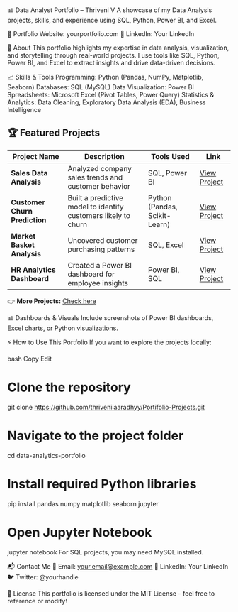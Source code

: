 📊 Data Analyst Portfolio – Thriveni V
A showcase of my Data Analysis projects, skills, and experience using SQL, Python, Power BI, and Excel.

🔗 Portfolio Website: yourportfolio.com
🔗 LinkedIn: Your LinkedIn

📖 About
This portfolio highlights my expertise in data analysis, visualization, and storytelling through real-world projects. I use tools like SQL, Python, Power BI, and Excel to extract insights and drive data-driven decisions.

📈 Skills & Tools
Programming: Python (Pandas, NumPy, Matplotlib, Seaborn)
Databases: SQL (MySQL)
Data Visualization: Power BI
Spreadsheets: Microsoft Excel (Pivot Tables, Power Query)
Statistics & Analytics: Data Cleaning, Exploratory Data Analysis (EDA), Business Intelligence

## 🏆 Featured Projects  

| Project Name               | Description                                      | Tools Used                 | Link |
|----------------------------|--------------------------------------------------|----------------------------|------|
| **Sales Data Analysis**    | Analyzed company sales trends and customer behavior | SQL, Power BI              | [View Project](#) |
| **Customer Churn Prediction** | Built a predictive model to identify customers likely to churn | Python (Pandas, Scikit-Learn) | [View Project](#) |
| **Market Basket Analysis** | Uncovered customer purchasing patterns         | SQL, Excel                 | [View Project](#) |
| **HR Analytics Dashboard** | Created a Power BI dashboard for employee insights | Power BI, SQL               | [View Project](#) |

👉 **More Projects:** [Check here](#)


📊 Dashboards & Visuals
Include screenshots of Power BI dashboards, Excel charts, or Python visualizations.

⚡ How to Use This Portfolio
If you want to explore the projects locally:

bash
Copy
Edit
# Clone the repository
git clone https://github.com/thriveniiaaradhyy/Portifolio-Projects.git

# Navigate to the project folder
cd data-analytics-portfolio

# Install required Python libraries
pip install pandas numpy matplotlib seaborn jupyter

# Open Jupyter Notebook
jupyter notebook
For SQL projects, you may need MySQL installed.

📬 Contact Me
📧 Email: your.email@example.com
🔗 LinkedIn: Your LinkedIn
🐦 Twitter: @yourhandle

📝 License
This portfolio is licensed under the MIT License – feel free to reference or modify!

